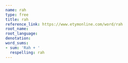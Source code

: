 ```yaml
---
name: rah
type: free
title: rah
reference_link: https://www.etymonline.com/word/rah
root_name: 
root_language: 
denotation: 
word_sums:
- sum: 'Rah + '
  respelling: rah
---
```

